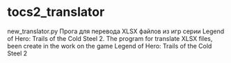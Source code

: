 # tocs2_translator
new_translator.py Прога для перевода XLSX файлов из игр серии Legend of Hero: Trails of the Cold Steel 2. The program for translate XLSX files, been create in the work on the game Legend of Hero: Trails of the Cold Steel 2 
